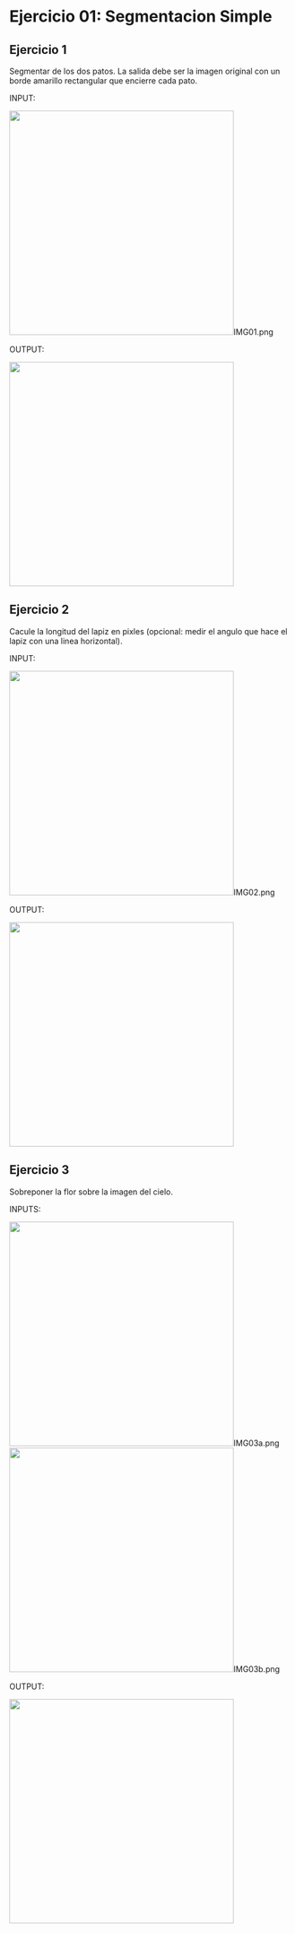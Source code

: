 # Ejercicio 01: Segmentacion Simple

## Ejercicio 1
Segmentar de los dos patos. La salida debe ser la imagen original con un borde amarillo rectangular que encierre cada pato.

INPUT:

<img src="https://github.com/domingomery/imagenes/blob/master/clases/Cap01_Introduccion/ejercicios/IMG01.png" width="400">IMG01.png

OUTPUT:

<img src="https://github.com/domingomery/imagenes/blob/master/clases/Cap01_Introduccion/ejercicios/IMG01_output.png" width="400">

## Ejercicio 2
Cacule la longitud del lapiz en pixles (opcional: medir el angulo que hace el lapiz con una linea horizontal).

INPUT:

<img src="https://github.com/domingomery/imagenes/blob/master/clases/Cap01_Introduccion/ejercicios/IMG02.png" width="400">IMG02.png

OUTPUT:

<img src="https://github.com/domingomery/imagenes/blob/master/clases/Cap01_Introduccion/ejercicios/IMG02_output.png" width="400">

## Ejercicio 3
Sobreponer la flor sobre la imagen del cielo.

INPUTS:

<img src="https://github.com/domingomery/imagenes/blob/master/clases/Cap01_Introduccion/ejercicios/IMG03a.png" width="400">IMG03a.png
<img src="https://github.com/domingomery/imagenes/blob/master/clases/Cap01_Introduccion/ejercicios/IMG03b.png" width="400">IMG03b.png

OUTPUT:

<img src="https://github.com/domingomery/imagenes/blob/master/clases/Cap01_Introduccion/ejercicios/IMG03_output.png" width="400">
